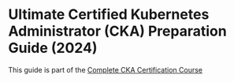 # Ultimate Certified Kubernetes Administrator (CKA) Preparation Guide (2024)

This guide is part of the [Complete CKA Certification Course](https://techiescamp.com/courses/certified-kubernetes-administrator/)

